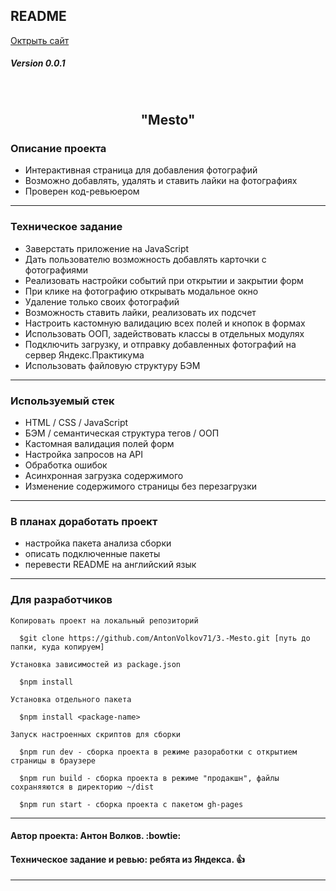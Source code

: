 ## README
[Октрыть сайт](https://antonvolkov71.github.io/3.-Photo-places/)
##### Version 0.0.1
<br>
<h2 align='center'>
  <strong>"Mesto"</strong>  
</h2>

### Описание проекта

* Интерактивная страница для добавления фотографий
* Возможно добавлять, удалять и ставить лайки на фотографиях
* Проверен код-ревьюером
_________

### Техническое задание

* Заверстать приложение на JavaScript
* Дать пользователю возможность добавлять карточки с фотографиями
* Реализовать настройки событий при открытии и закрытии форм
* При клике на фотографию открывать модальное окно
* Удаление только своих фотографий
* Возможность ставить лайки, реализовать их подсчет
* Настроить кастомную валидацию всех полей и кнопок в формах
* Использовать ООП, задействовать классы в отдельных модулях
* Подключить загрузку, и отправку добавленных фотографий на сервер Яндекс.Практикума
* Использовать файловую структуру БЭМ
_________

### Используемый стек

* HTML / CSS / JavaScript
* БЭМ / семантическая структура тегов / ООП
* Кастомная валидация полей форм
* Настройка запросов на API
* Обработка ошибок
* Асинхронная загрузка содержимого
* Изменение содержимого страницы без перезагрузки
_____

### В планах доработать проект

* настройка пакета анализа сборки
* описать подключенные пакеты
* перевести README на английский язык
_____

### Для разработчиков
  
```
Копировать проект на локальный репозиторий

  $git clone https://github.com/AntonVolkov71/3.-Mesto.git [путь до папки, куда копируем]
```

```
Установка зависимостей из package.json

  $npm install
  
Установка отдельного пакета

  $npm install <package-name>
```

```
Запуск настроенных скриптов для сборки

  $npm run dev - сборка проекта в режиме разоработки с открытием страницы в браузере
  
  $npm run build - сборка проекта в режиме "продакшн", файлы сохраняяются в директорию ~/dist
  
  $npm run start - сборка проекта с пакетом gh-pages
```

_____

#### Автор проекта: Антон Волков. :bowtie:

#### Техническое задание и ревью: ребята из Яндекса. :+1:
_____

